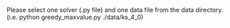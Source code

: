 Please select one solver (.py file) and one data file from the data directory. (i.e. python greedy_maxvalue.py ./data/ks_4_0)
